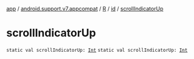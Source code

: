 [app](../../../index.md) / [android.support.v7.appcompat](../../index.md) / [R](../index.md) / [id](index.md) / [scrollIndicatorUp](./scroll-indicator-up.md)

# scrollIndicatorUp

`static val scrollIndicatorUp: `[`Int`](https://kotlinlang.org/api/latest/jvm/stdlib/kotlin/-int/index.html)
`static val scrollIndicatorUp: `[`Int`](https://kotlinlang.org/api/latest/jvm/stdlib/kotlin/-int/index.html)